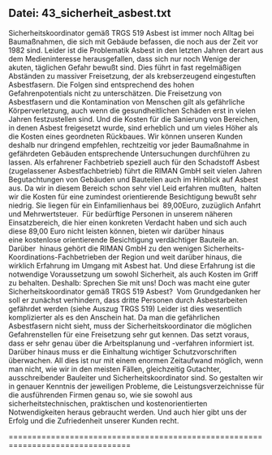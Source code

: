 **Datei:** 43_sicherheit_asbest.txt
----------------------------------------

Sicherheitskoordinator gemäß TRGS 519
Asbest ist immer noch Alltag bei Baumaßnahmen, die sich mit Gebäude befassen, die noch aus der Zeit vor 1982 sind. 
Leider ist die Problematik Asbest in den letzten Jahren derart aus dem Medieninteresse herausgefallen, dass sich nur noch Wenige der akuten, täglichen Gefahr bewußt sind. Dies führt in fast regelmäßigen Abständen zu massiver Freisetzung, der als krebserzeugend eingestuften Asbestfasern. Die Folgen sind entsprechend des hohen Gefahrenpotentials nicht zu unterschätzen. Die Freisetzung von Asbestfasern und die Kontamination von Menschen gilt als gefährliche Körperverletzung, auch wenn die gesundheitlichen Schäden erst in vielen Jahren festzustellen sind. Und die Kosten für die Sanierung von Bereichen, in denen Asbest freigesetzt wurde, sind erheblich und um vieles Höher als die Kosten eines geordneten Rückbaues. 
Wir können unseren Kunden deshalb nur dringend empfehlen, rechtzeitig vor jeder Baumaßnahme in gefährdeten Gebäuden entsprechende Untersuchungen durchführen zu lassen. Als erfahrener Fachbetrieb speziell auch für den Schadstoff Asbest (zugelassener Asbestfachbetrieb) führt die RIMAN GmbH seit vielen Jahren Begutachtungen von Gebäuden und Bauteilen auch im Hinblick auf Asbest aus. Da wir in diesem Bereich schon sehr viel Leid erfahren mußten,  halten wir die Kosten für eine zumindest orientierende Besichtigung bewußt sehr niedrig. Sie liegen für ein Einfamilienhaus bei  89,00Euro, zuzüglich Anfahrt und Mehrwertsteuer. 
 Für bedürftige Personen in unserem näheren Einsatzbereich, die hier einen konkreten Verdacht haben und sich auch diese 89,00 Euro nicht leisten können, bieten wir darüber hinaus eine kostenlose orientierende Besichtigung verdächtiger Bauteile an. 
Darüber  hinaus gehört die RIMAN GmbH zu den wenigen Sicherheits-Koordinations-Fachbetrieben der Region und weit darüber hinaus, die wirklich Erfahrung im Umgang mit Asbest hat. Und diese Erfahrung ist die notwendige Voraussetzung um sowohl Sicherheit, als auch Kosten im Griff zu behalten. Deshalb: Sprechen Sie mit uns!
Doch was macht eine guter Sicherheitskoordinator gemäß TRGS 519 Asbest? 
Vom Grundgedanken her soll er zunächst verhindern, dass dritte Personen durch Asbestarbeiten gefährdet werden 
(siehe Auszug TRGS 519)
Leider ist dies wesentlich komplizierter als es den Anschein hat. Da man die gefährlichen Asbestfasern nicht sieht, muss der Sicherheitskoordinator die möglichen Gefahrenstellen für eine Freisetzung sehr gut kennen. Das setzt voraus, dass er sehr genau über die Arbeitsplanung und -verfahren informiert ist. Darüber hinaus muss er die Einhaltung wichtiger Schutzvorschriften überwachen. 
All dies ist nur mit einem enormen Zeitaufwand möglich, wenn man nicht, wie wir in den meisten Fällen, gleichzeitig Gutachter, ausschreibender Bauleiter und Sicherheitskoordinator sind. 
So gestalten wir in genauer Kenntnis der jeweiligen Probleme, die Leistungsverzeichnisse für die ausführenden Firmen genau so, wie sie sowohl aus sicherheitstechnischen, praktischen und kostenorientierten Notwendigkeiten heraus gebraucht werden. Und auch hier gibt uns der Erfolg und die Zufriedenheit unserer Kunden recht.

================================================================================
